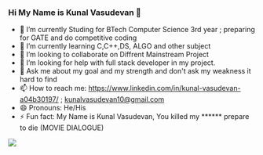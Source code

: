 ### Hi My Name is Kunal Vasudevan 👋


- 🔭 I’m currently Studing for BTech Computer Science 3rd year ; preparing for GATE and do competitive coding 
- 🌱 I’m currently learning C,C++,DS, ALGO and other subject
- 👯 I’m looking to collaborate on Diffrent Mainstream Project 
- 🤔 I’m looking for help with full stack developer in my project.
- 💬 Ask me about my goal and my strength and don't ask my weakness it hard to find
- 📫 How to reach me: https://www.linkedin.com/in/kunal-vasudevan-a04b30197/ ; kunalvasudevan10@gmail.com
- 😄 Pronouns: He/His
- ⚡ Fun fact: My Name is Kunal Vasudevan, You killed my ****** prepare to die (MOVIE DIALOGUE)  

<img src= "https://github-readme-stats.vercel.app/api?username=kunalvasudevan&&show_icons=true&title_color=ffffff&icon_color=bb2acf&text_color=daf7dc&bg_color=151515">
